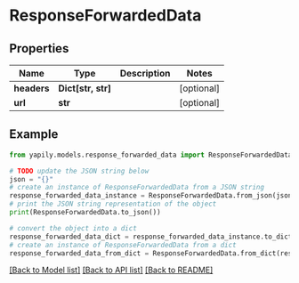 # ResponseForwardedData


## Properties

Name | Type | Description | Notes
------------ | ------------- | ------------- | -------------
**headers** | **Dict[str, str]** |  | [optional] 
**url** | **str** |  | [optional] 

## Example

```python
from yapily.models.response_forwarded_data import ResponseForwardedData

# TODO update the JSON string below
json = "{}"
# create an instance of ResponseForwardedData from a JSON string
response_forwarded_data_instance = ResponseForwardedData.from_json(json)
# print the JSON string representation of the object
print(ResponseForwardedData.to_json())

# convert the object into a dict
response_forwarded_data_dict = response_forwarded_data_instance.to_dict()
# create an instance of ResponseForwardedData from a dict
response_forwarded_data_from_dict = ResponseForwardedData.from_dict(response_forwarded_data_dict)
```
[[Back to Model list]](../README.md#documentation-for-models) [[Back to API list]](../README.md#documentation-for-api-endpoints) [[Back to README]](../README.md)


